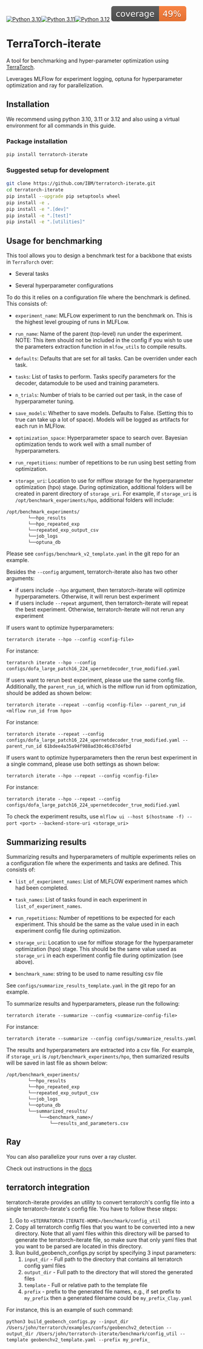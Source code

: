[![Python 3.10](https://img.shields.io/badge/python-3.10-blue.svg)](https://www.python.org/downloads/release/python-3100/)[![Python 3.11](https://img.shields.io/badge/python-3.11-blue.svg)](https://www.python.org/downloads/release/python-3110/)[![Python 3.12](https://img.shields.io/badge/python-3.12-blue.svg)](https://www.python.org/downloads/release/python-3120/)
![alt text](./coverage.svg)
# TerraTorch-iterate

A tool for benchmarking and hyper-parameter optimization using [TerraTorch](https://github.ibm.com/GeoFM-Finetuning/terratorch).

Leverages MLFlow for experiment logging, optuna for hyperparameter optimization and ray for parallelization.

## Installation

We recommend using python 3.10, 3.11 or 3.12 and also using a virtual environment for all commands in this guide.

### Package installation

```sh
pip install terratorch-iterate
```

### Suggested setup for development

```sh
git clone https://github.com/IBM/terratorch-iterate.git
cd terratorch-iterate
pip install --upgrade pip setuptools wheel
pip install -e .
pip install -e ".[dev]"
pip install -e ".[test]"
pip install -e ".[utilities]"
```

## Usage for benchmarking

This tool allows you to design a benchmark test for a backbone that exists in `TerraTorch` over:

- Several tasks

- Several hyperparameter configurations

To do this it relies on a configuration file where the benchmark is defined. This consists of:

- `experiment_name`: MLFLow experiment to run the benchmark on. This is the highest level grouping of runs in MLFLow.

- `run_name`: Name of the parent (top-level) run under the experiment. NOTE: This item should not be included in the config if you wish to use the parameters extraction function in `mlfow_utils` to compile results.

- `defaults`: Defaults that are set for all tasks. Can be overriden under each task.

- `tasks`: List of tasks to perform. Tasks specify parameters for the decoder, datamodule to be used and training parameters.

- `n_trials`: Number of trials to be carried out per task, in the case of hyperparameter tuning.

- `save_models`: Whether to save models. Defaults to False. (Setting this to true can take up a lot of space). Models will be logged as artifacts for each run in MLFlow.

- `optimization_space`: Hyperparameter space to search over. Bayesian optimization tends to work well with a small number of hyperparameters.

- `run_repetitions`: number of repetitions to be run using best setting from optimization. 

- `storage_uri`: Location to use for mlflow storage for the hyperparameter optimization (hpo) stage. During optimization, additional folders will be created in parent directory of `storage_uri`. For example, if `storage_uri` is `/opt/benchmark_experiments/hpo`, additional folders will include: 
```
/opt/benchmark_experiments/
        └──hpo_results
        └──hpo_repeated_exp
        └──repeated_exp_output_csv
        └──job_logs
        └──optuna_db
```

Please see `configs/benchmark_v2_template.yaml` in the git repo for an example.

Besides the `--config` argument, terratorch-iterate also has two other arguments: 
* if users include `--hpo` argument, then terratorch-iterate will optimize hyperparameters. Otherwise, it will rerun best experiment 
* if users include `--repeat` argument, then terratorch-iterate will repeat the best experiment. Otherwise, terratorch-iterate will not rerun any experiment

If users want to optimize hyperparameters:
```shell
terratorch iterate --hpo --config <config-file>
```

For instance:
```shell
terratorch iterate --hpo --config configs/dofa_large_patch16_224_upernetdecoder_true_modified.yaml
```


If users want to rerun best experiment, please use the same config file. Additionally, the `parent_run_id`, which is the mlflow run id from optimization, should be added as shown below:
```shell
terratorch iterate --repeat --config <config-file> --parent_run_id <mlflow run_id from hpo>
```
For instance:
```shell
terratorch iterate --repeat --config configs/dofa_large_patch16_224_upernetdecoder_true_modified.yaml --parent_run_id 61bdee4a35a94f988ad30c46c87d4fbd
```

If users want to optimize hyperparameters then the rerun best experiment in a single command, please use both settings as shown below:
```shell
terratorch iterate --hpo --repeat --config <config-file>
```
For instance:
```shell
terratorch iterate --hpo --repeat --config configs/dofa_large_patch16_224_upernetdecoder_true_modified.yaml
```

To check the experiment results, use `mlflow ui --host $(hostname -f) --port <port> --backend-store-uri <storage_uri>` 


## Summarizing results
Summarizing results and hyperparameters of multiple experiments relies on a configuration file where the experiments and tasks are defined. This consists of:

- `list_of_experiment_names`: List of MLFLOW experiment names which had been completed.

- `task_names`: List of tasks found in each experiment in `list_of_experiment_names`.

- `run_repetitions`: Number of repetitions to be expected for each experiment. This should be the same as the value used in in each experiment config file during optimization. 

- `storage_uri`: Location to use for mlflow storage for the hyperparameter optimization (hpo) stage. This should be the same value used as `storage_uri` in each experiment config file during optimization (see above).

- `benchmark_name`: string to be used to name resulting csv file



See `configs/summarize_results_template.yaml` in the git repo for an example.

To summarize results and hyperparameters, please run the following: 
```shell
terratorch iterate --summarize --config <summarize-config-file>
```
For instance:
```shell
terratorch iterate --summarize --config configs/summarize_results.yaml
```

The results and hyperparameters are extracted into a csv file. For example, if `storage_uri` is `/opt/benchmark_experiments/hpo`, then sumarized results will be saved in last file as shown below:
```
/opt/benchmark_experiments/
        └──hpo_results
        └──hpo_repeated_exp
        └──repeated_exp_output_csv
        └──job_logs
        └──optuna_db
        └──summarized_results/
            └──<benchmark_name>/
                └──results_and_parameters.csv
```


## Ray
You can also parallelize your runs over a ray cluster. 

Check out instructions in the [docs](./docs/ray.md)


## terratorch integration

terratorch-iterate provides an utility to convert terratorch's config file into a single terratorch-iterate's config file. You have to follow these steps:

1. Go to `<$TERRATORCH-ITERATE-HOME>/benchmark/config_util`
2. Copy all terratorch config files that you want to be converted into a new directory. Note that all yaml files within this directory will be parsed to generate the terratorch-iterate file, so make sure that only yaml files that you want to be parsed are located in this directory. 
3. Run build_geobench_configs.py script by specifying 3 input parameters:
     1. `input_dir`  - Full path to the directory that contains all terratorch config yaml files
     2. `output_dir` - Full path to the directory that will stored the generated files
     3. `template` - Full or relative path to the template file
     4. `prefix` - prefix to the generated file names, e.g., if set prefix to `my_prefix` then a generated filename could be `my_prefix_Clay.yaml`
   
For instance, this is an example of such command:
```shell
python3 build_geobench_configs.py --input_dir /Users/john/terratorch/examples/confs/geobenchv2_detection --output_dir /Users/john/terratorch-iterate/benchmark/config_util --template geobenchv2_template.yaml --prefix my_prefix_
```